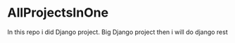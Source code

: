 # AllProjectsInOne
In this repo i did Django project. Big Django project then i will do django rest
